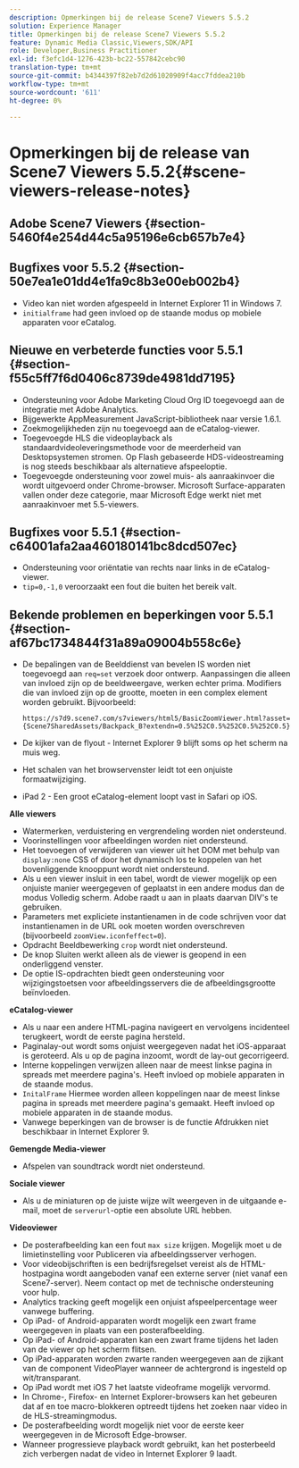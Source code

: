 ```yaml
---
description: Opmerkingen bij de release Scene7 Viewers 5.5.2
solution: Experience Manager
title: Opmerkingen bij de release Scene7 Viewers 5.5.2
feature: Dynamic Media Classic,Viewers,SDK/API
role: Developer,Business Practitioner
exl-id: f3efc1d4-1276-423b-bc22-557842cebc90
translation-type: tm+mt
source-git-commit: b4344397f82eb7d2d61020909f4acc7fddea210b
workflow-type: tm+mt
source-wordcount: '611'
ht-degree: 0%

---
```


# Opmerkingen bij de release van Scene7 Viewers 5.5.2{#scene-viewers-release-notes}

## Adobe Scene7 Viewers {#section-5460f4e254d44c5a95196e6cb657b7e4}

## Bugfixes voor 5.5.2 {#section-50e7ea1e01dd4e1fa9c8b3e00eb002b4}

* Video kan niet worden afgespeeld in Internet Explorer 11 in Windows 7.
* `initialframe` had geen invloed op de staande modus op mobiele apparaten voor eCatalog.

## Nieuwe en verbeterde functies voor 5.5.1 {#section-f55c5ff7f6d0406c8739de4981dd7195}

* Ondersteuning voor Adobe Marketing Cloud Org ID toegevoegd aan de integratie met Adobe Analytics.
* Bijgewerkte AppMeasurement JavaScript-bibliotheek naar versie 1.6.1.
* Zoekmogelijkheden zijn nu toegevoegd aan de eCatalog-viewer.
* Toegevoegde HLS die videoplayback als standaardvideoleveringsmethode voor de meerderheid van Desktopsystemen stromen. Op Flash gebaseerde HDS-videostreaming is nog steeds beschikbaar als alternatieve afspeeloptie.
* Toegevoegde ondersteuning voor zowel muis- als aanraakinvoer die wordt uitgevoerd onder Chrome-browser. Microsoft Surface-apparaten vallen onder deze categorie, maar Microsoft Edge werkt niet met aanraakinvoer met 5.5-viewers.

## Bugfixes voor 5.5.1 {#section-c64001afa2aa460180141bc8dcd507ec}

* Ondersteuning voor oriëntatie van rechts naar links in de eCatalog-viewer.
* `tip=0,-1,0` veroorzaakt een fout die buiten het bereik valt.

## Bekende problemen en beperkingen voor 5.5.1 {#section-af67bc1734844f31a89a09004b558c6e}

* De bepalingen van de Beelddienst van bevelen IS worden niet toegevoegd aan `req=set` verzoek door ontwerp. Aanpassingen die alleen van invloed zijn op de beeldweergave, werken echter prima. Modifiers die van invloed zijn op de grootte, moeten in een complex element worden gebruikt. Bijvoorbeeld:

   `https://s7d9.scene7.com/s7viewers/html5/BasicZoomViewer.html?asset= {Scene7SharedAssets/Backpack_B?extendn=0.5%252C0.5%252C0.5%252C0.5}`

* De kijker van de flyout - Internet Explorer 9 blijft soms op het scherm na muis weg.
* Het schalen van het browservenster leidt tot een onjuiste formaatwijziging.
* iPad 2 - Een groot eCatalog-element loopt vast in Safari op iOS.

**Alle viewers**

* Watermerken, verduistering en vergrendeling worden niet ondersteund.
* Voorinstellingen voor afbeeldingen worden niet ondersteund.
* Het toevoegen of verwijderen van viewer uit het DOM met behulp van `display:none` CSS of door het dynamisch los te koppelen van het bovenliggende knooppunt wordt niet ondersteund.
* Als u een viewer insluit in een tabel, wordt de viewer mogelijk op een onjuiste manier weergegeven of geplaatst in een andere modus dan de modus Volledig scherm. Adobe raadt u aan in plaats daarvan DIV&#39;s te gebruiken.
* Parameters met expliciete instantienamen in de code schrijven voor dat instantienamen in de URL ook moeten worden overschreven (bijvoorbeeld `zoomView.iconfeffect=0`).
* Opdracht Beeldbewerking `crop` wordt niet ondersteund.
* De knop Sluiten werkt alleen als de viewer is geopend in een onderliggend venster.
* De optie IS-opdrachten biedt geen ondersteuning voor wijzigingstoetsen voor afbeeldingsservers die de afbeeldingsgrootte beïnvloeden.

**eCatalog-viewer**

* Als u naar een andere HTML-pagina navigeert en vervolgens incidenteel terugkeert, wordt de eerste pagina hersteld.
* Paginalay-out wordt soms onjuist weergegeven nadat het iOS-apparaat is geroteerd. Als u op de pagina inzoomt, wordt de lay-out gecorrigeerd.
* Interne koppelingen verwijzen alleen naar de meest linkse pagina in spreads met meerdere pagina&#39;s. Heeft invloed op mobiele apparaten in de staande modus.
* `InitalFrame` Hiermee worden alleen koppelingen naar de meest linkse pagina in spreads met meerdere pagina&#39;s gemaakt. Heeft invloed op mobiele apparaten in de staande modus.
* Vanwege beperkingen van de browser is de functie Afdrukken niet beschikbaar in Internet Explorer 9.

**Gemengde Media-viewer**

* Afspelen van soundtrack wordt niet ondersteund.

**Sociale viewer**

* Als u de miniaturen op de juiste wijze wilt weergeven in de uitgaande e-mail, moet de `serverurl`-optie een absolute URL hebben.

**Videoviewer**

* De posterafbeelding kan een fout `max size` krijgen. Mogelijk moet u de limietinstelling voor Publiceren via afbeeldingsserver verhogen.
* Voor videobijschriften is een bedrijfsregelset vereist als de HTML-hostpagina wordt aangeboden vanaf een externe server (niet vanaf een Scene7-server). Neem contact op met de technische ondersteuning voor hulp.
* Analytics tracking geeft mogelijk een onjuist afspeelpercentage weer vanwege buffering.
* Op iPad- of Android-apparaten wordt mogelijk een zwart frame weergegeven in plaats van een posterafbeelding.
* Op iPad- of Android-apparaten kan een zwart frame tijdens het laden van de viewer op het scherm flitsen.
* Op iPad-apparaten worden zwarte randen weergegeven aan de zijkant van de component VideoPlayer wanneer de achtergrond is ingesteld op wit/transparant.
* Op iPad wordt met iOS 7 het laatste videoframe mogelijk vervormd.
* In Chrome-, Firefox- en Internet Explorer-browsers kan het gebeuren dat af en toe macro-blokkeren optreedt tijdens het zoeken naar video in de HLS-streamingmodus.
* De posterafbeelding wordt mogelijk niet voor de eerste keer weergegeven in de Microsoft Edge-browser.
* Wanneer progressieve playback wordt gebruikt, kan het posterbeeld zich verbergen nadat de video in Internet Explorer 9 laadt.
